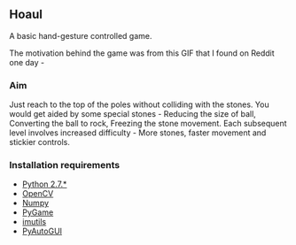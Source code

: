 ## Hoaul

A basic hand-gesture controlled game.

The motivation behind the game was from this GIF that I found on Reddit one day - 


### Aim

Just reach to the top of the poles without colliding with the stones. You would get aided by some special stones - Reducing the size of ball, Converting the ball to rock, Freezing the stone movement. Each subsequent level involves increased difficulty - More stones, faster movement and stickier controls.


### Installation requirements

* [Python 2.7.*](https://www.python.org/)
* [OpenCV](https://opencv.org/)
* [Numpy](https://www.numpy.org/)
* [PyGame](https://pypi.python.org/pypi/Pygame)
* [imutils](https://pypi.python.org/pypi/imutils)
* [PyAutoGUI](https://pypi.python.org/pypi/PyAutoGUI)



